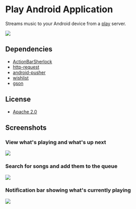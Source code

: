 # Play Android Application

Streams music to your Android device from a [play](https://github.com/play/play) server.

<a href="https://play.google.com/store/apps/details?id=com.github.play">
  <img src="http://www.android.com/images/brand/android_app_on_play_large.png">
</a>

## Dependencies

* [ActionBarSherlock](https://github.com/JakeWharton/ActionBarSherlock)
* [http-request](https://github.com/kevinsawicki/http-request)
* [android-pusher](https://github.com/kevinsawicki/android_pusher)
* [wishlist](https://github.com/kevinsawicki/wishlist)
* [gson](http://code.google.com/p/google-gson/)

## License

* [Apache 2.0](http://www.apache.org/licenses/LICENSE-2.0.html)

## Screenshots

### View what's playing and what's up next

![](http://img.skitch.com/20120429-rq3sgm8fbbbxwisep7rbsedj6h.png)

### Search for songs and add them to the queue

![](http://img.skitch.com/20120429-p11jeqaiym321m46cynjqt622y.png)

### Notification bar showing what's currently playing

![](http://img.skitch.com/20120429-gaxfmpua8bmjn69qhbabhsy9nb.png)

